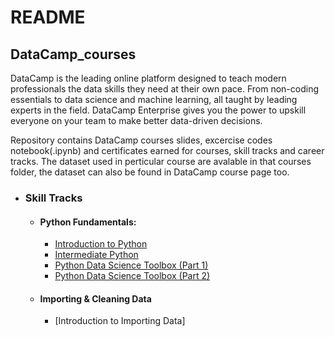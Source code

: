 # README

## DataCamp_courses

DataCamp is the leading online platform designed to teach modern professionals the data skills
they need at their own pace. From non-coding essentials to data science and machine learning, 
all taught by leading experts in the field. DataCamp Enterprise gives you the power to upskill 
everyone on your team to make better data-driven decisions.

Repository contains DataCamp courses slides, excercise codes  notebook(.ipynb) and certificates earned for courses, skill tracks and career tracks.
The dataset used in perticular course are avalable in that courses folder, the dataset can also be found in DataCamp course page too.

- ### Skill Tracks
  - #### **Python Fundamentals:**
     - [Introduction to Python](https://github.com/Bluelord/DataCamp_Courses/blob/11596ebfce5346f83afd7b8281f68831946aa065/01%20Introduction%20to%20Python./README.md)
     - [Intermediate Python](https://github.com/Bluelord/DataCamp_Courses/blob/46fa1bd226b9163de9903bf6bef1a5a0c59bef3e/02%20Intermediate%20Python/README.md)
     - [Python Data Science Toolbox (Part 1)](https://github.com/Bluelord/DataCamp_Courses/blob/23c0d18054d73b42784e81c10af898b26b600212/04%20Python%20Data%20Science%20Toolbox%20(Part%202)/README.md)
    - [Python Data Science Toolbox (Part 2)](https://github.com/Bluelord/DataCamp_Courses/blob/23c0d18054d73b42784e81c10af898b26b600212/04%20Python%20Data%20Science%20Toolbox%20(Part%202)/README.md)

  - #### **Importing & Cleaning Data**
    - [Introduction to Importing Data]

